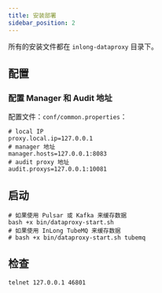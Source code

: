 ```yaml
---
title: 安装部署
sidebar_position: 2
---
```


所有的安装文件都在 `inlong-dataproxy` 目录下。

## 配置
### 配置 Manager 和 Audit 地址
配置文件：`conf/common.properties`：
```properties
# local IP
proxy.local.ip=127.0.0.1
# manager 地址
manager.hosts=127.0.0.1:8083
# audit proxy 地址
audit.proxys=127.0.0.1:10081
```

## 启动
```shell
# 如果使用 Pulsar 或 Kafka 来缓存数据
bash +x bin/dataproxy-start.sh
# 如果使用 InLong TubeMQ 来缓存数据
# bash +x bin/dataproxy-start.sh tubemq
```

## 检查
```shell
telnet 127.0.0.1 46801
```